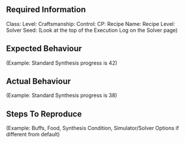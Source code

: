 ## Required Information

Class:
Level:
Craftsmanship:
Control:
CP:
Recipe Name:
Recipe Level:
Solver Seed: (Look at the top of the Execution Log on the Solver page)

## Expected Behaviour

(Example: Standard Synthesis progress is 42)

## Actual Behaviour

(Example: Standard Synthesis progress is 38)

## Steps To Reproduce

(Example: Buffs, Food, Synthesis Condition, Simulator/Solver Options if different from default)

